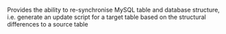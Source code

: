 Provides the ability to re-synchronise MySQL table and database structure, i.e. generate an update script for a target table based on the structural differences to a source table